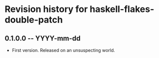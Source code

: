 # Revision history for haskell-flakes-double-patch

## 0.1.0.0 -- YYYY-mm-dd

* First version. Released on an unsuspecting world.
